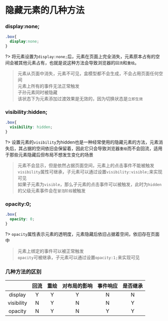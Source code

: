 # 隐藏元素的几种方法
### display:none;
``` css
.box{
  display:none;
}
```
?> 将元素设置为`display:none;`后，元素在页面上完全消失，元素原本占有的空间会被其他元素占有，也就是说这种方法会导致浏览器的`回流`和`重绘`。

> 元素从页面中消失，元素不可见，盒模型都不会生成，不会占用页面任何空间<br>
> 元素上所有的事件无法正常触发<br>
> 子孙元素同时被隐藏<br>
> 该状态下为元素添加过渡效果是无效的，因为切换状态是`立即生效`

### visibility:hidden;

```css
.box{
  visibility: hidden;
}
```

?> 设置元素的`visibility`为hidden也是一种经常使用的隐藏元素的方法，元素消失后，其占据的空间依旧会保留着，因此它只会导致浏览器`重绘`而不会回流，适用于那些元素隐藏后但布局不想发生变化的场景

> 元素不会显示，但是依然占据页面空间，元素上的点击事件不能被触发<br>
> `visibility`属性可继承，子元素可以通过设置`visibility:visible;`来实现可见<br>
> 如果子元素为`visible`，那么子元素的点击事件可以被触发，此时为`hidden`的父级元素事件会在`冒泡阶段`被触发

### opacity:0;
```css
.box{
  opacity: 0;
}
```

?> `opacity`属性表示元素的透明度，元素隐藏后依旧占据着空间，依旧存在页面中

> 元素上绑定的事件可以被正常触发 <br>
> `opacity`可被继承，子元素可以通过设置`opacity:1;`来实现可见

### 几种方法的区别

|           | 回流 | 重绘 | 对布局的影响 | 事件响应 | 是否继承 |
|:---------:|:---:|:----:|:----------:|:-------:|:------:|
| display   |  Y  |   Y  |     Y      |    N    |    N   |
| visibility|N    |Y     |N           |N        |Y       |
| opacity   |N    |Y     |N           |Y        |Y       |
